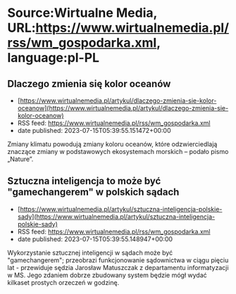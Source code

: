 # Source:Wirtualne Media, URL:https://www.wirtualnemedia.pl/rss/wm_gospodarka.xml, language:pl-PL

## Dlaczego zmienia się kolor oceanów
 - [https://www.wirtualnemedia.pl/artykul/dlaczego-zmienia-sie-kolor-oceanow](https://www.wirtualnemedia.pl/artykul/dlaczego-zmienia-sie-kolor-oceanow)
 - RSS feed: https://www.wirtualnemedia.pl/rss/wm_gospodarka.xml
 - date published: 2023-07-15T05:39:55.151472+00:00

Zmiany klimatu powodują zmiany koloru oceanów, które odzwierciedlają znaczące zmiany w podstawowych ekosystemach morskich – podało pismo „Nature”.

## Sztuczna inteligencja to może być "gamechangerem" w polskich sądach
 - [https://www.wirtualnemedia.pl/artykul/sztuczna-inteligencja-polskie-sady](https://www.wirtualnemedia.pl/artykul/sztuczna-inteligencja-polskie-sady)
 - RSS feed: https://www.wirtualnemedia.pl/rss/wm_gospodarka.xml
 - date published: 2023-07-15T05:39:55.148947+00:00

Wykorzystanie sztucznej inteligencji w sądach może być "gamechangerem"; przeobrazi funkcjonowanie sądownictwa w ciągu pięciu lat - przewiduje sędzia Jarosław Matuszczak z departamentu informatyzacji w MS. Jego zdaniem dobrze zbudowany system będzie mógł wydać kilkaset prostych orzeczeń w godzinę.

